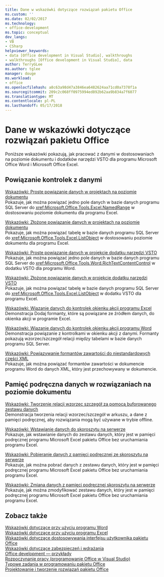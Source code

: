 ```yaml
---
title: Dane w wskazówki dotyczące rozwiązań pakietu Office
ms.custom: ''
ms.date: 02/02/2017
ms.technology:
- office-development
ms.topic: conceptual
dev_langs:
- VB
- CSharp
helpviewer_keywords:
- data [Office development in Visual Studio], walkthroughs
- walkthroughs [Office development in Visual Studio], data
author: TerryGLee
ms.author: tglee
manager: douge
ms.workload:
- office
ms.openlocfilehash: a8c63a98d47a3846ea6482624aa71cd0a7378f1a
ms.sourcegitcommit: 209c2c068ff0975994ed892b62aa9b834a7f6077
ms.translationtype: MT
ms.contentlocale: pl-PL
ms.lasthandoff: 05/17/2018
---
```

# <a name="data-in-office-solutions-walkthroughs"></a>Dane w wskazówki dotyczące rozwiązań pakietu Office
  Poniższe wskazówki pokazują, jak pracować z danymi w dostosowaniach na poziomie dokumentu i dodatków narzędzi VSTO dla programu Microsoft Office Word i Microsoft Office Excel.  
  
## <a name="bind-controls-to-data"></a>Powiązanie kontrolek z danymi  
 [Wskazówki: Proste powiązanie danych w projektach na poziomie dokumentu](../vsto/walkthrough-simple-data-binding-in-a-document-level-project.md)  
 Pokazuje, jak można powiązać jedno pole danych w bazie danych programu SQL Server do <xref:Microsoft.Office.Tools.Excel.NamedRange> w dostosowaniu poziomie dokumentu dla programu Excel.  
  
 [Wskazówki: Złożone powiązanie danych w projektach na poziomie dokumentu](../vsto/walkthrough-complex-data-binding-in-a-document-level-project.md)  
 Pokazuje, jak można powiązać tabelę w bazie danych programu SQL Server do <xref:Microsoft.Office.Tools.Excel.ListObject> w dostosowaniu poziomie dokumentu dla programu Excel.  
  
 [Wskazówki: Proste powiązanie danych w projekcie dodatku narzędzi VSTO](../vsto/walkthrough-simple-data-binding-in-vsto-add-in-project.md)  
 Pokazuje, jak można powiązać jedno pole danych w bazie danych programu SQL Server do <xref:Microsoft.Office.Tools.Word.RichTextContentControl> w dodatku VSTO dla programu Word.  
  
 [Wskazówki: Złożone powiązanie danych w projekcie dodatku narzędzi VSTO](../vsto/walkthrough-complex-data-binding-in-vsto-add-in-project.md)  
 Pokazuje, jak można powiązać tabelę w bazie danych programu SQL Server do <xref:Microsoft.Office.Tools.Excel.ListObject> w dodatku VSTO dla programu Excel.  
  
 [Wskazówki: Wiązanie danych do kontrolek okienku akcji programu Excel](../vsto/walkthrough-binding-data-to-controls-on-an-excel-actions-pane.md)  
 Demonstracja Dodaj formanty, które są powiązane ze źródłem danych, do okienka akcji w programie Excel.  
  
 [Wskazówki: Wiązanie danych do kontrolek okienku akcji programu Word](../vsto/walkthrough-binding-data-to-controls-on-a-word-actions-pane.md)  
 Demonstracja powiązanie z kontrolkami w okienku akcji z danymi. Formanty pokazują wzorzec/szczegół relacji między tabelami w bazie danych programu SQL Server.  
  
 [Wskazówki: Powiązywanie formantów zawartości do niestandardowych części XML](../vsto/walkthrough-binding-content-controls-to-custom-xml-parts.md)  
 Pokazuje, jak można powiązać formantów zawartości w dokumencie programu Word do danych XML, który jest przechowywany w dokumencie.  
  
## <a name="cache-data-in-document-level-solutions"></a>Pamięć podręczna danych w rozwiązaniach na poziomie dokumentu  
 [Wskazówki: Tworzenie relacji wzorzec szczegół za pomocą buforowanego zestawu danych](../vsto/walkthrough-creating-a-master-detail-relation-using-a-cached-dataset.md)  
 Demonstracja tworzenia relacji wzorzec/szczegół w arkuszu, a dane z pamięci podręcznej, aby rozwiązania mogą być używane w trybie offline.  
  
 [Wskazówki: Wstawianie danych do skoroszytu na serwerze](../vsto/walkthrough-inserting-data-into-a-workbook-on-a-server.md)  
 Pokazuje, jak wstawianie danych do zestawu danych, który jest w pamięci podręcznej programu Microsoft Excel pakietu Office bez uruchamiania programu Excel.  
  
 [Wskazówki: Pobieranie danych z pamięci podręcznej ze skoroszytu na serwerze](../vsto/walkthrough-retrieving-cached-data-from-a-workbook-on-a-server.md)  
 Pokazuje, jak można pobrać danych z zestawu danych, który jest w pamięci podręcznej programu Microsoft Excel pakietu Office bez uruchamiania programu Excel.  
  
 [Wskazówki: Zmiana danych z pamięci podręcznej skoroszytu na serwerze](../vsto/walkthrough-changing-cached-data-in-a-workbook-on-a-server.md)  
 Pokazuje, jak można zmodyfikować zestawu danych, który jest w pamięci podręcznej programu Microsoft Excel pakietu Office bez uruchamiania programu Excel.  
  
## <a name="see-also"></a>Zobacz także  
 [Wskazówki dotyczące przy użyciu programu Word](../vsto/walkthroughs-using-word.md)   
 [Wskazówki dotyczące przy użyciu programu Excel](../vsto/walkthroughs-using-excel.md)   
 [Wskazówki dotyczące dostosowywania interfejsu użytkownika pakietu Office](../vsto/office-ui-customization-walkthroughs.md)   
 [Wskazówki dotyczące zabezpieczeń i wdrażania](../vsto/security-and-deployment-walkthroughs.md)   
 [Office development ― przykłady](../vsto/office-development-samples.md)   
 [Rozpoczynanie pracy &#40;programowanie Office w Visual Studio&#41;](../vsto/getting-started-office-development-in-visual-studio.md)   
 [Typowe zadania w programowaniu pakietu Office](../vsto/common-tasks-in-office-programming.md)   
 [Projektowanie i tworzenie rozwiązań pakietu Office](../vsto/designing-and-creating-office-solutions.md)  
  
  